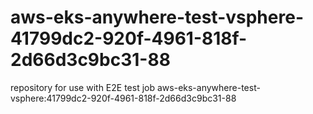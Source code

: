 # aws-eks-anywhere-test-vsphere-41799dc2-920f-4961-818f-2d66d3c9bc31-88
repository for use with E2E test job aws-eks-anywhere-test-vsphere:41799dc2-920f-4961-818f-2d66d3c9bc31-88
